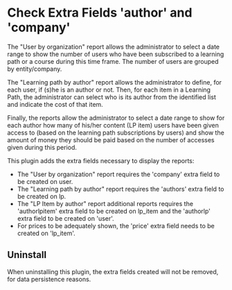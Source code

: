 Check Extra Fields 'author' and 'company'
======

The "User by organization" report allows the administrator to select a 
date range to show the number of users who have been subscribed to a learning
path or a course during this time frame. The number of users are grouped by 
entity/company.

The "Learning path by author" report allows the administrator to define, for 
each user, if (s)he is an author or not. Then, for each item in a Learning 
Path, the administrator can select who is its author from the identified list
and indicate the cost of that item.

Finally, the reports allow the administrator to select a date range to show
for each author how many of his/her content (LP item) users have been given
access to (based on the learning path subscriptions by users) and show the 
amount of money they should be paid based on the number of accesses given
during this period.

This plugin adds the extra fields necessary to display the reports:

* The "User by organization" report requires the 'company' extra field to be created on user.
* The "Learning path by author" report requires the 'authors' extra field to be created on lp.
* The "LP Item by author" report additional reports requires the 'authorlpitem' extra field to be created on lp_item and the 'authorlp' extra field to be created on 'user'.
* For prices to be adequately shown, the 'price' extra field needs to be created on 'lp_item'.

## Uninstall

When uninstalling this plugin, the extra fields created will not be removed,
for data persistence reasons.